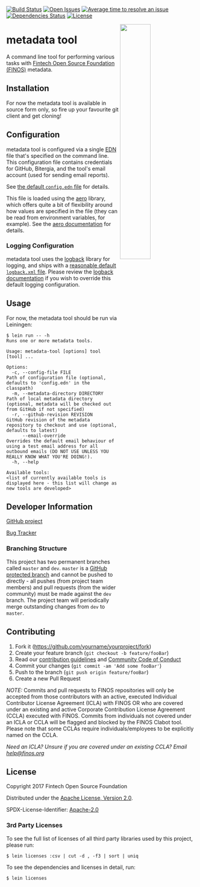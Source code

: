 [![Build Status](https://travis-ci.com/finos/metadata-tool.svg?token=pqqpLyKQyKTy9sWFPywW&branch=master)](https://travis-ci.com/finos/metadata-tool)
[![Open Issues](https://img.shields.io/github/issues/finos/metadata-tool.svg)](https://github.com/finos/metadata-tool/issues)
[![Average time to resolve an issue](http://isitmaintained.com/badge/resolution/finos/metadata-tool.svg)](http://isitmaintained.com/project/finos/metadata-tool "Average time to resolve an issue")
[![Dependencies Status](https://versions.deps.co/finos/metadata-tool/status.svg)](https://versions.deps.co/finos/metadata-tool)
[![License](https://img.shields.io/github/license/finos/metadata-tool.svg)](https://github.com/finos/metadata-tool/blob/master/LICENSE)

<img align="right" width="40%" src="https://www.finos.org/hubfs/FINOS/finos-logo/FINOS_Icon_Wordmark_Name_RGB_horizontal.png">

# metadata tool

A command line tool for performing various tasks with [Fintech Open Source Foundation (FINOS)](https://www.finos.org/) metadata.

## Installation

For now the metadata tool is available in source form only, so fire up your favourite git client and get cloning!

## Configuration

metadata tool is configured via a single [EDN](https://github.com/edn-format/edn) file that's specified on the command
line.  This configuration file contains credentials for GitHub, Bitergia, and the tool's email account (used for sending
email reports).

See [the default `config.edn` file](https://github.com/finos/metadata-tool/blob/master/resources/config.edn) for details.

This file is loaded using the [aero](https://github.com/juxt/aero) library, which offers quite a bit
of flexibility around how values are specified in the file (they can be read from environment variables,
for example).  See the [aero documentation](https://github.com/juxt/aero/blob/master/README.md) for details.

### Logging Configuration

metadata tool uses the [logback](https://logback.qos.ch/) library for logging, and ships with a
[reasonable default `logback.xml` file](https://github.com/finos/metadata-tool/blob/master/resources/logback.xml).
Please review the [logback documentation](https://logback.qos.ch/manual/configuration.html#configFileProperty) if you
wish to override this default logging configuration.

## Usage

For now, the metadata tool should be run via Leiningen:

```
$ lein run -- -h
Runs one or more metadata tools.

Usage: metadata-tool [options] tool [tool] ...

Options:
  -c, --config-file FILE              Path of configuration file (optional, defaults to 'config.edn' in the classpath)
  -m, --metadata-directory DIRECTORY  Path of local metadata directory (optional, metadata will be checked out from GitHub if not specified)
  -r, --github-revision REVISION      GitHub revision of the metadata repository to checkout and use (optional, defaults to latest)
      --email-override                Overrides the default email behaviour of using a test email address for all outbound emails (DO NOT USE UNLESS YOU REALLY KNOW WHAT YOU'RE DOING!).
  -h, --help

Available tools:
<list of currently available tools is displayed here - this list will change as new tools are developed>
```

## Developer Information

[GitHub project](https://github.com/finos/metadata-tool)

[Bug Tracker](https://github.com/finos/metadata-tool/issues)

### Branching Structure

This project has two permanent branches called `master` and `dev`.  `master` is a
[GitHub protected branch](https://help.github.com/articles/about-protected-branches/) and cannot be pushed to directly -
all pushes (from project team members) and pull requests (from the wider community) must be made against the `dev`
branch.  The project team will periodically merge outstanding changes from `dev` to `master`.

## Contributing

1. Fork it (<https://github.com/yourname/yourproject/fork>)
2. Create your feature branch (`git checkout -b feature/fooBar`)
3. Read our [contribution guidelines](.github/CONTRIBUTING.md) and [Community Code of Conduct](https://www.finos.org/code-of-conduct)
4. Commit your changes (`git commit -am 'Add some fooBar'`)
5. Push to the branch (`git push origin feature/fooBar`)
6. Create a new Pull Request

_NOTE:_ Commits and pull requests to FINOS repositories will only be accepted from those contributors with an active, executed Individual Contributor License Agreement (ICLA) with FINOS OR who are covered under an existing and active Corporate Contribution License Agreement (CCLA) executed with FINOS. Commits from individuals not covered under an ICLA or CCLA will be flagged and blocked by the FINOS Clabot tool. Please note that some CCLAs require individuals/employees to be explicitly named on the CCLA.

*Need an ICLA? Unsure if you are covered under an existing CCLA? Email [help@finos.org](mailto:help@finos.org)*


## License

Copyright 2017 Fintech Open Source Foundation

Distributed under the [Apache License, Version 2.0](http://www.apache.org/licenses/LICENSE-2.0).

SPDX-License-Identifier: [Apache-2.0](https://spdx.org/licenses/Apache-2.0)

### 3rd Party Licenses

To see the full list of licenses of all third party libraries used by this project, please run:

```shell
$ lein licenses :csv | cut -d , -f3 | sort | uniq
```

To see the dependencies and licenses in detail, run:

```shell
$ lein licenses
```
